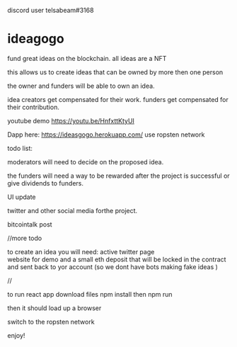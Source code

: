 discord user telsabeam#3168
# ideagogo
fund great ideas on the blockchain. 
all ideas are a NFT 

this allows us to create ideas that can be owned by more then one person   

the owner and funders will be able to own an idea.

idea creators  get compensated  for their work.
funders  get compensated for their  contribution.







youtube demo 
https://youtu.be/HnfxttKtyUI


Dapp here: https://ideasgogo.herokuapp.com/
use ropsten network


todo list:

moderators will need to decide on the proposed idea.

the funders will need a way to be rewarded after the project is successful
 or 
 give dividends to funders. 
 
 UI update
 
 twitter and other social media forthe project.
 
bitcointalk post


//more todo


to create an idea you will need:
active twitter page  
website for demo
and a small eth deposit that will be locked in the contract and sent back to yor account (so we dont have bots making fake ideas )






//



to run react app
download files 
npm install
then 
npm run

then it should load up a browser

switch to the ropsten network

enjoy!





